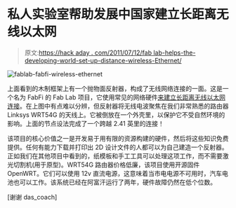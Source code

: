 # 私人实验室帮助发展中国家建立长距离无线以太网

> 原文:[https://hack aday . com/2011/07/12/fab lab-helps-the-developing-world-set-up-distance-wireless-Ethernet/](https://hackaday.com/2011/07/12/fablab-helps-the-developing-world-set-up-long-distance-wireless-ethernet/)

![](../Images/2f78f7d970536346ce1d94df8e5f402a.png "fablab-fabfi-wireless-ethernet")

上面看到的木制框架上有一个抛物面反射器，构成了无线网络连接的一面。这是一个名为 FabFi 的 Fab Lab 项目，它使用常见的网络硬件[来建立长距离无线以太网连接](http://fabfi.fablab.af/index.html)。在上图中有点难以分辨，但反射器将无线电波聚焦在我们非常熟悉的路由器 Linksys WRT54G 的天线上。它被倒放在一个外壳里，以保护它不受自然环境的影响。上面的节点设法完成了一个跨越 2.41 英里的连接！

该项目的核心价值之一是开发易于用有限的资源构建的硬件，然后将这些知识免费提供。任何有能力下载并打印出 2D 设计文件的人都可以为自己建造一个反射器。正如我们在其他项目中看到的，纸模板和手工工具可以处理这项工作，而不需要激光切割机(用于原型)。WRT54G 路由器价格低廉，该项目使用开源固件 OpenWRT。它们可以使用 12v 直流电源，这意味着当市电电源不可用时，汽车电池也可以工作。该系统已经在阿富汗运行了两年，硬件故障仍然在低个位数。

[谢谢 das_coach]